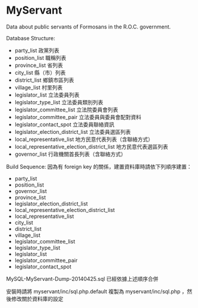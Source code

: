 MyServant
=========
Data about public servants of Formosans in the R.O.C. government.

Database Structure:
- party_list 政黨列表
- position_list 職稱列表
- province_list 省列表
- city_list 縣（市）列表
- district_list 鄉鎮市區列表
- village_list 村里列表
- legislator_list 立法委員列表
- legislator_type_list 立法委員類別列表
- legislator_committee_list 立法院委員會列表
- legislator_committee_pair 立法委員與委員會配對資料
- legislator_contact_spot 立法委員聯絡資訊
- legislator_election_district_list 立法委員選區列表
- local_representative_list 地方民意代表列表（含聯絡方式）
- local_representative_election_district_list 地方民意代表選區列表
- governor_list 行政機關首長列表（含聯絡方式）

Build Sequence:
因為有 foreign key 的關係，建置資料庫時請依下列順序建置：
- party_list
- position_list
- governor_list
- province_list
- legislator_election_district_list
- local_representative_election_district_list
- local_representative_list
- city_list
- district_list
- village_list
- legislator_committee_list
- legislator_type_list
- legislator_list
- legislator_committee_pair
- legislator_contact_spot

MySQL-MyServant-Dump-20140425.sql 已經依據上述順序合併

安裝時請將 myservant/inc/sql.php.default 複製為 myservant/inc/sql.php ，然後修改關於資料庫的設定
